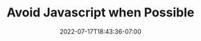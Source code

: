 ---
title: "Avoid Javascript when Possible"
description: "Javascript eats through page speed technical debt. When in doubt, leave it out."
date: 2022-07-17T18:43:36-07:00
draft: false
featuredImage: "/images/avoid-javascript-when-possible.jpg"
categories: best practices

---